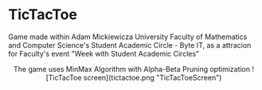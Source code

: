 # TicTacToe
Game made within Adam Mickiewicza University Faculty of Mathematics and Computer Science's Student Academic Circle - Byte IT, as a attracion for Faculty's event "Week with Student Academic Circles"

<p align="center">
The game uses MinMax Algorithm with Alpha-Beta Pruning optimization
![TicTacToe screen](tictactoe.png "TicTacToeScreen")
</p>
